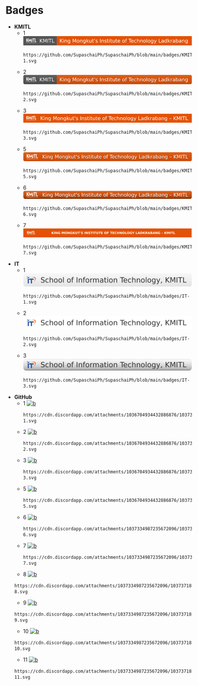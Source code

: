 # Badges
+ **KMITL**
  + 1 [![b](https://github.com/SupaschaiPh/SupaschaiPh/blob/main/badges/KMITL-1.svg)](#)
    ```
    https://github.com/SupaschaiPh/SupaschaiPh/blob/main/badges/KMITL-1.svg
    ```
  + 2 [![b](./KMITL-2.svg)](#)
    ```
    https://github.com/SupaschaiPh/SupaschaiPh/blob/main/badges/KMITL-2.svg
    ```
  + 3 [![b](./KMITL-3.svg)](#)
    ```
    https://github.com/SupaschaiPh/SupaschaiPh/blob/main/badges/KMITL-3.svg
    ```
  + 5 [![b](./KMITL-5.svg)](#)
    ```
    https://github.com/SupaschaiPh/SupaschaiPh/blob/main/badges/KMITL-5.svg
    ```
  + 6 [![b](./KMITL-6.svg)](#)
    ```
    https://github.com/SupaschaiPh/SupaschaiPh/blob/main/badges/KMITL-6.svg
    ```
  + 7 [![b](./KMITL-7.svg)](#)
    ```
    https://github.com/SupaschaiPh/SupaschaiPh/blob/main/badges/KMITL-7.svg
    ```
+ **IT**
  + 1 [![b](./IT-1.svg)](#)
    ```
    https://github.com/SupaschaiPh/SupaschaiPh/blob/main/badges/IT-1.svg
    ```
  + 2 [![b](./IT-2.svg)](#)
    ```
    https://github.com/SupaschaiPh/SupaschaiPh/blob/main/badges/IT-2.svg
    ```
  + 3 [![b](./IT-3.svg)](#)
    ```
    https://github.com/SupaschaiPh/SupaschaiPh/blob/main/badges/IT-3.svg
    ```
+ **GitHub**
  + 1 [![b](https://cdn.discordapp.com/attachments/1036704934432886876/1037365460137693274/GitHub-1.svg)](#)
    ```
    https://cdn.discordapp.com/attachments/1036704934432886876/1037365460137693274/GitHub-1.svg
    ```
  + 2 [![b](https://cdn.discordapp.com/attachments/1036704934432886876/1037365460477427742/GitHub-2.svg)](#)
    ```
    https://cdn.discordapp.com/attachments/1036704934432886876/1037365460477427742/GitHub-2.svg
    ```
  + 3 [![b](https://cdn.discordapp.com/attachments/1036704934432886876/1037365460670361670/GitHub-3.svg)](#)
    ```
    https://cdn.discordapp.com/attachments/1036704934432886876/1037365460670361670/GitHub-3.svg
    ```
  + 5 [![b](https://cdn.discordapp.com/attachments/1036704934432886876/1037365461433729064/GitHub-5.svg)](#)
    ```
    https://cdn.discordapp.com/attachments/1036704934432886876/1037365461433729064/GitHub-5.svg
    ```
  + 6 [![b](https://cdn.discordapp.com/attachments/1037334987235672096/1037368953602834546/GitHub-6.svg)](#)
    ```
    https://cdn.discordapp.com/attachments/1037334987235672096/1037368953602834546/GitHub-6.svg
    ```
  + 7 [![b](https://cdn.discordapp.com/attachments/1037334987235672096/1037369808884334602/GitHub-7.svg)](#)
    ```
    https://cdn.discordapp.com/attachments/1037334987235672096/1037369808884334602/GitHub-7.svg
    ```
  + 8 [![b](https://cdn.discordapp.com/attachments/1037334987235672096/1037371843910324355/GitHub-8.svg)](#)
  ```
  https://cdn.discordapp.com/attachments/1037334987235672096/1037371843910324355/GitHub-8.svg
  ```
  + 9 [![b](https://cdn.discordapp.com/attachments/1037334987235672096/1037371844136804352/GitHub-9.svg)](#)
  ```
  https://cdn.discordapp.com/attachments/1037334987235672096/1037371844136804352/GitHub-9.svg
  ```
  + 10 [![b](https://cdn.discordapp.com/attachments/1037334987235672096/1037371844535275530/GitHub-10.svg)](#)
  ```
  https://cdn.discordapp.com/attachments/1037334987235672096/1037371844535275530/GitHub-10.svg
  ```
  + 11 [![b](https://cdn.discordapp.com/attachments/1037334987235672096/1037371844803706960/GitHub-11.svg)](#)
  ```
  https://cdn.discordapp.com/attachments/1037334987235672096/1037371844803706960/GitHub-11.svg
  ```
